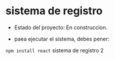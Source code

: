 <h1> sistema de registro</h1>

- Estado del proyecto: En construccion.

- paea ejecutar el sistema, debes pener:


``` npm install react ```
sistema de registro 2
